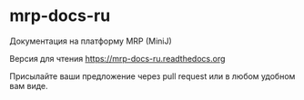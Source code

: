 mrp-docs-ru
===========

Документация на платформу MRP (MiniJ)

Версия для чтения https://mrp-docs-ru.readthedocs.org

Присылайте ваши предложение через pull request или в любом удобном вам виде.
